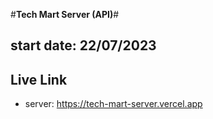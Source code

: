 #**Tech Mart Server (API)**#
## **start date: 22/07/2023** ##
## **Live Link**
- server: https://tech-mart-server.vercel.app